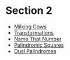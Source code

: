 # Section 2

* [Milking Cows][]
* [Transformations][]
* [Name That Number][]
* [Palindromic Squares][]
* [Dual Palindromes][]

[Milking Cows]:        http://train.usaco.org/usacoprob2?a=AVWgs5hkgAf&S=milk2
[Transformations]:     http://train.usaco.org/usacoprob2?a=AVWgs5hkgAf&S=transform
[Name That Number]:    http://train.usaco.org/usacoprob2?a=AVWgs5hkgAf&S=namenum
[Palindromic Squares]: http://train.usaco.org/usacoprob2?a=AVWgs5hkgAf&S=palsquare
[Dual Palindromes]:    http://train.usaco.org/usacoprob2?a=AVWgs5hkgAf&S=dualpal
